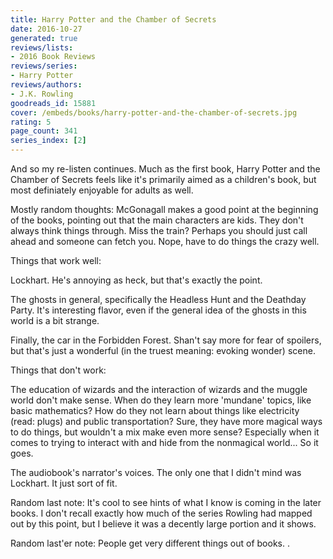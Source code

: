 ```yaml
---
title: Harry Potter and the Chamber of Secrets
date: 2016-10-27
generated: true
reviews/lists:
- 2016 Book Reviews
reviews/series:
- Harry Potter
reviews/authors:
- J.K. Rowling
goodreads_id: 15881
cover: /embeds/books/harry-potter-and-the-chamber-of-secrets.jpg
rating: 5
page_count: 341
series_index: [2]
---
```

And so my re-listen continues. Much as the first book, Harry Potter and the Chamber of Secrets feels like it's primarily aimed as a children's book, but most definiately enjoyable for adults as well.  

Mostly random thoughts: McGonagall makes a good point at the beginning of the books, pointing out that the main characters are kids. They don't always think things through. Miss the train? Perhaps you should just call ahead and someone can fetch you. Nope, have to do things the crazy well.  

<!--more-->

Things that work well:  

Lockhart. He's annoying as heck, but that's exactly the point.  

The ghosts in general, specifically the Headless Hunt and the Deathday Party. It's interesting flavor, even if the general idea of the ghosts in this world is a bit strange.  

Finally, the car in the Forbidden Forest. Shan't say more for fear of spoilers, but that's just a wonderful (in the truest meaning: evoking wonder) scene.  

Things that don't work:  

The education of wizards and the interaction of wizards and the muggle world don't make sense. When do they learn more 'mundane' topics, like basic mathematics? How do they not learn about things like electricity (read: plugs) and public transportation? Sure, they have more magical ways to do things, but wouldn't a mix make even more sense? Especially when it comes to trying to interact with and hide from the nonmagical world... So it goes.  

The audiobook's narrator's voices. The only one that I didn't mind was Lockhart. It just sort of fit.  

Random last note: It's cool to see hints of what I know is coming in the later books. I don't recall exactly how much of the series Rowling had mapped out by this point, but I believe it was a decently large portion and it shows.  

Random last'er note: People get very different things out of books. .